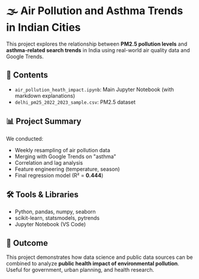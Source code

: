 # 🌫️ Air Pollution and Asthma Trends in Indian Cities

This project explores the relationship between **PM2.5 pollution levels** and **asthma-related search trends** in India using real-world air quality data and Google Trends.

## 📁 Contents
- `air_pollution_heath_impact.ipynb`: Main Jupyter Notebook (with markdown explanations)
- `delhi_pm25_2022_2023_sample.csv`: PM2.5 dataset


## 📊 Project Summary
We conducted:
- Weekly resampling of air pollution data
- Merging with Google Trends on "asthma"
- Correlation and lag analysis
- Feature engineering (temperature, season)
- Final regression model (R² = **0.444**)

## 🛠️ Tools & Libraries
- Python, pandas, numpy, seaborn
- scikit-learn, statsmodels, pytrends
- Jupyter Notebook (VS Code)

## 🎯 Outcome
This project demonstrates how data science and public data sources can be combined to analyze **public health impact of environmental pollution**. Useful for government, urban planning, and health research.



